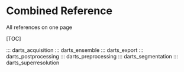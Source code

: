 # Combined Reference

All references on one page

[TOC]

::: darts_acquisition
::: darts_ensemble
::: darts_export
::: darts_postprocessing
::: darts_preprocessing
::: darts_segmentation
::: darts_superresolution
